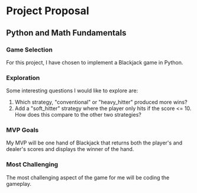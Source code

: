 # Project Proposal
## Python and Math Fundamentals

### Game Selection
For this project, I have chosen to implement a Blackjack game in Python. 

### Exploration 
Some interesting questions I would like to explore are:
1. Which strategy, "conventional" or "heavy_hitter" produced more wins?
2. Add a "soft_hitter" strategy where the player only hits if the score <= 10. How does this compare to the other two strategies?

### MVP Goals
My MVP will be one hand of Blackjack that returns both the player's and dealer's scores and displays the winner of the hand.

### Most Challenging
The most challenging aspect of the game for me will be coding the gameplay. 
